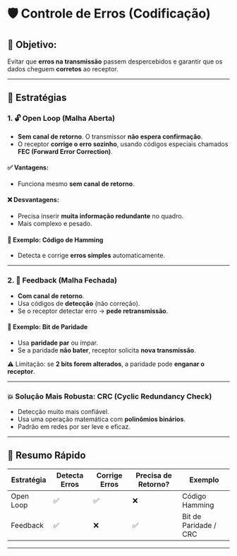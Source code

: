 # 🛡️ Controle de Erros (Codificação)

## 🎯 Objetivo:
Evitar que **erros na transmissão** passem despercebidos e garantir que os dados cheguem **corretos** ao receptor.

---

## 🔁 Estratégias

### 1. 🔓 Open Loop (Malha Aberta)
- **Sem canal de retorno**. O transmissor **não espera confirmação**.
- O receptor **corrige o erro sozinho**, usando códigos especiais chamados **FEC (Forward Error Correction)**.
  
#### ✅ Vantagens:
- Funciona mesmo **sem canal de retorno**.

#### ❌ Desvantagens:
- Precisa inserir **muita informação redundante** no quadro.
- Mais complexo e pesado.

#### 🧪 Exemplo: **Código de Hamming**
- Detecta e corrige **erros simples** automaticamente.

---

### 2. 🔁 Feedback (Malha Fechada)
- **Com canal de retorno**.
- Usa códigos de **detecção** (não correção).
- Se o receptor detectar erro → **pede retransmissão**.

#### 🧩 Exemplo: **Bit de Paridade**
- Usa **paridade par** ou ímpar.
- Se a paridade **não bater**, receptor solicita **nova transmissão**.

⚠️ Limitação: se **2 bits forem alterados**, a paridade pode **enganar o receptor**.

---

### 💥 Solução Mais Robusta: **CRC (Cyclic Redundancy Check)**
- Detecção muito mais confiável.
- Usa uma operação matemática com **polinômios binários**.
- Padrão em redes por ser leve e eficaz.

---

## 🧱 Resumo Rápido

| Estratégia     | Detecta Erros | Corrige Erros | Precisa de Retorno? | Exemplo       |
|----------------|----------------|----------------|----------------------|----------------|
| Open Loop      | ✅              | ✅              | ❌                   | Código Hamming |
| Feedback       | ✅              | ❌              | ✅                   | Bit de Paridade / CRC |

---
